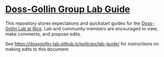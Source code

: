 # [Doss-Gollin Group Lab Guide](http://dossgollin-lab.github.io/lab-guide/)

This repository stores expectations and quickstart guides for the [Doss-Gollin Lab at Rice](https://dossgollin-31.github.io).
Lab and community members are encouraged to view, make comments, and propose edits.

See https://dossgollin-lab.github.io/policies/lab-guide/ for instructions on making edits to this document.
